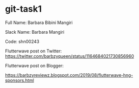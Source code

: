 # git-task1

Full Name: Barbara Bibini Mangiri

Slack Name: Barbara Mangiri

Code: shn00243

Flutterwave post on Twitter:
https://twitter.com/barbzyqueen/status/1164684021730856960

Flutterwave post on Blogger:

https://barbzyreviewz.blogspot.com/2019/08/flutterwave-hng-sponsors.html 

